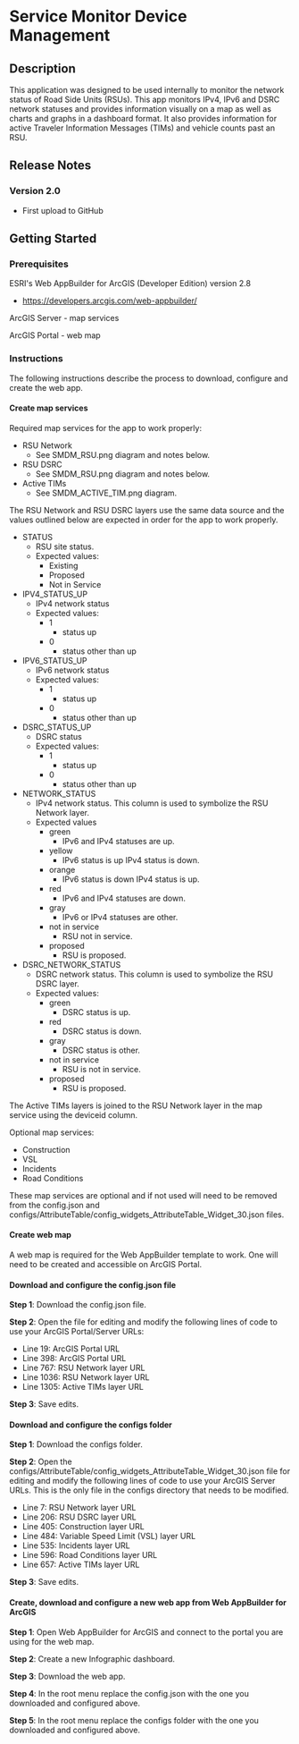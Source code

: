 # Service Monitor Device Management

## Description

This application was designed to be used internally to monitor the network status of Road Side Units (RSUs). This app monitors IPv4, IPv6 and DSRC network statuses and provides information visually on a map as well as charts and graphs in a dashboard format. It also provides information for active Traveler Information Messages (TIMs) and vehicle counts past an RSU.

## Release Notes

### Version 2.0
- First upload to GitHub

## Getting Started

### Prerequisites
ESRI's Web AppBuilder for ArcGIS (Developer Edition) version 2.8
- https://developers.arcgis.com/web-appbuilder/

ArcGIS Server - map services

ArcGIS Portal - web map

### Instructions

The following instructions describe the process to download, configure and create the web app.

#### Create map services
Required map services for the app to work properly:
- RSU Network
  - See SMDM_RSU.png diagram and notes below.
- RSU DSRC
  - See SMDM_RSU.png diagram and notes below.
- Active TIMs
  - See SMDM_ACTIVE_TIM.png diagram.

The RSU Network and RSU DSRC layers use the same data source and the values outlined below are expected in order for the app to work properly. 
- STATUS
  - RSU site status.
  - Expected values:
    - Existing
    - Proposed
    - Not in Service
- IPV4_STATUS_UP
  - IPv4 network status
  - Expected values:
    - 1
      - status up
    - 0
      - status other than up
- IPV6_STATUS_UP
  - IPv6 network status
  - Expected values:
    - 1
      - status up
    - 0
      - status other than up
- DSRC_STATUS_UP
  - DSRC status
  - Expected values:
    - 1
      - status up
    - 0
      - status other than up
- NETWORK_STATUS
  - IPv4 network status. This column is used to symbolize the RSU Network layer.
  - Expected values
    - green
      - IPv6 and IPv4 statuses are up.
    - yellow
      - IPv6 status is up IPv4 status is down.
    - orange
      - IPv6 status is down IPv4 status is up.
    - red
      - IPv6 and IPv4 statuses are down.
    - gray
      - IPv6 or IPv4 statuses are other.
    - not in service
      - RSU not in service.
    - proposed
      - RSU is proposed.
- DSRC_NETWORK_STATUS
  - DSRC network status. This column is used to symbolize the RSU DSRC layer.
  - Expected values:
    - green
      - DSRC status is up.
    - red
      - DSRC status is down.
    - gray
      - DSRC status is other.
    - not in service
      - RSU is not in service.
    - proposed
      - RSU is proposed.
      
The Active TIMs layers is joined to the RSU Network layer in the map service using the deviceid column.

Optional map services:
- Construction
- VSL
- Incidents
- Road Conditions

These map services are optional and if not used will need to be removed from the config.json and configs/AttributeTable/config_widgets_AttributeTable_Widget_30.json files.

#### Create web map
A web map is required for the Web AppBuilder template to work. One will need to be created and accessible on ArcGIS Portal.

#### Download and configure the config.json file
**Step 1**: Download the config.json file.

**Step 2**: Open the file for editing and modify the following lines of code to use your ArcGIS Portal/Server URLs:
  - Line 19: ArcGIS Portal URL
  - Line 398: ArcGIS Portal URL
  - Line 767: RSU Network layer URL
  - Line 1036: RSU Network layer URL
  - Line 1305: Active TIMs layer URL
 
 **Step 3**: Save edits.

#### Download and configure the configs folder
**Step 1**: Download the configs folder.

**Step 2**: Open the configs/AttributeTable/config_widgets_AttributeTable_Widget_30.json file for editing and modify the following lines of code to use your ArcGIS Server URLs. This is the only file in the configs directory that needs to be modified.
  - Line 7: RSU Network layer URL
  - Line 206: RSU DSRC layer URL
  - Line 405: Construction layer URL
  - Line 484: Variable Speed Limit (VSL) layer URL
  - Line 535: Incidents layer URL
  - Line 596: Road Conditions layer URL
  - Line 657: Active TIMs layer URL
 
 **Step 3**: Save edits.

#### Create, download and configure a new web app from Web AppBuilder for ArcGIS
**Step 1**: Open Web AppBuilder for ArcGIS and connect to the portal you are using for the web map.

**Step 2**: Create a new Infographic dashboard.

**Step 3**: Download the web app.

**Step 4**: In the root menu replace the config.json with the one you downloaded and configured above.

**Step 5**: In the root menu replace the configs folder with the one you downloaded and configured above.
